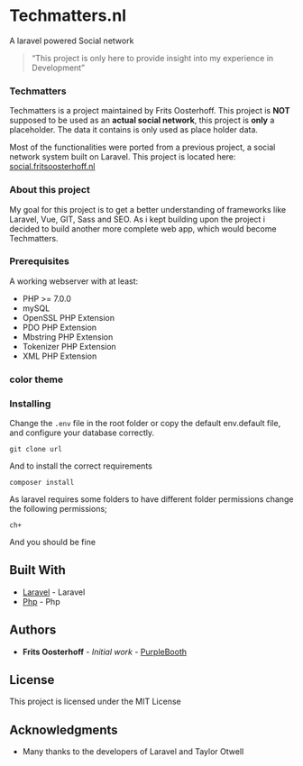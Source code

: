 # **Techmatters.nl**

A laravel powered Social network

> “This project is only here to provide insight into my experience in Development”

### Techmatters
Techmatters is a project maintained by Frits Oosterhoff. This project is **NOT** supposed to be used as an **actual social network**, this project is **only** a placeholder. The data it contains is only used as place holder data.  

Most of the functionalities were ported from a previous project, a social network system built on Laravel. This project is located here: [social.fritsoosterhoff.nl](https://social.fritsoosterhoff.nl/)  


### About this project


My goal for this project is to get a better understanding of frameworks like Laravel, Vue, GIT, Sass and SEO. As i kept building upon the project i decided to build another more complete web app, which would become Techmatters.

### Prerequisites

A working webserver with at least:

* PHP >= 7.0.0
* mySQL
* OpenSSL PHP Extension
* PDO PHP Extension
* Mbstring PHP Extension
* Tokenizer PHP Extension
* XML PHP Extension

### color theme


### Installing

Change the `.env` file in the root folder or copy the default env.default file, and configure your database correctly.

```
git clone url
```

And to install the correct requirements

```
composer install
```

As laravel requires some folders to have different folder permissions change the following permissions;
```
ch+
```

And you should be fine


## Built With

* [Laravel](https://laravel.com/) - Laravel
* [Php](https://php.net/) - Php


## Authors

* **Frits Oosterhoff** - *Initial work* - [PurpleBooth](https://github.com/PurpleBooth)

## License

This project is licensed under the MIT License

## Acknowledgments

* Many thanks to the developers of Laravel and Taylor Otwell
